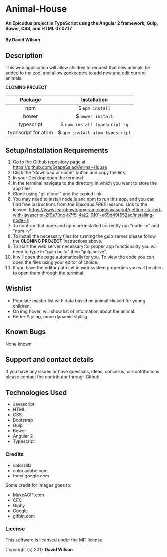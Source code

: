 # Animal-House

#### An Epicodus project in TypeScript using the Angular 2 framework, Gulp, Bower, CSS, and HTML 07.07.17

#### **By David Wilson**

## Description

This web application will allow children to request that new animals be added to the zoo, and allow zookeepers to add new and edit current animals.

**CLONING PROJECT**

| Package | Installation |
|:---:|:---:|
| npm |$ ```npm install``` |
| bower |$ ```bower install``` |
| typescript |$ ```npm install typescript -g```|
| typescript for atom |$ ```apm install atom-typescript```|

## Setup/Installation Requirements

1.  Go to the Github repository page at https://github.com/GrapeSalad/Animal-House
2.  Click the "download or clone" button and copy the link.
3.  In your Desktop open the terminal
4.  In the terminal navigate to the directory in which you want to store the app files.
5.  Clone using "git clone " and the copied link.
6.  You may need to install node.js and npm to run this app, and you can find free instructions from the Epicodus *FREE* lessons. Link to the lesson: https://www.learnhowtoprogram.com/javascript/getting-started-with-javascript-2f9a73dc-b7f5-4a22-9101-e69d49f552ac/installing-node-js
7.  To confirm that node and npm are installed correctly run "node -v" and "npm -v".
8.  To install the necessary files for running the gulp server please follow the **CLONING PROJECT** instructions above.
9.  To start the web server necessary for proper app functionality you will need to type in "gulp build" then "gulp serve".
10.  It will open the page automatically for you.
To view the code you can open the files using your editor of choice.
11. If you have the editor path set in your system properties you will be able to open them through the terminal.

## Wishlist

+ Populate master list with data based on animal clicked for young children.
+ On img hover, will show list of information about the animal.
+ Better Styling, more dynamic styling.


## Known Bugs

None known

## Support and contact details

If you have any issues or have questions, ideas, concerns, or contributions please contact the contributor through Github.

## Technologies Used

* Javascript
* HTML
* CSS
* Bootstrap
* Gulp
* Bower
* Angular 2
* Typescript

### Credits

+ colorzilla
+ color.adobe.com
+ fonts.google.com

Some credit for images goes to:
+ MakeAGIF.com
+ CFC
+ Giphy
+ Google
+ gifbin.com

### License
This software is licensed under the MIT license.

Copyright (c) 2017 **David Wilson**
